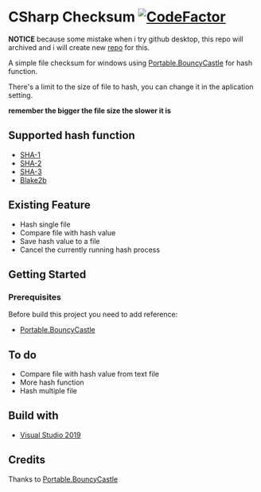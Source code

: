 # CSharp Checksum [![CodeFactor](https://www.codefactor.io/repository/github/shiroechi/csharp-checksum/badge)](https://www.codefactor.io/repository/github/shiroechi/csharp-checksum)

**NOTICE**
because some mistake when i try github desktop, this repo will archived and i will create new [repo](https://github.com/Shiroechi/CSharpChecksum) for this.

A simple file checksum for windows using [Portable.BouncyCastle](https://github.com/onovotny/bc-csharp) for hash function.

There's a limit to the size of file to hash, you can change it in the aplication setting.

**remember the bigger the file size the slower it is**

## Supported hash function
* [SHA-1](https://en.wikipedia.org/wiki/SHA-1)
* [SHA-2](https://en.wikipedia.org/wiki/SHA-2)
* [SHA-3](https://en.wikipedia.org/wiki/SHA-3)
* [Blake2b](https://en.wikipedia.org/wiki/BLAKE_(hash_function))

## Existing Feature
* Hash single file
* Compare file with hash value
* Save hash value to a file
* Cancel the currently running hash process

## Getting Started

### Prerequisites
Before build this project you need to add reference:
* [Portable.BouncyCastle](https://www.nuget.org/packages/Portable.BouncyCastle/)

## To do
* Compare file with hash value from text file
* More hash function
* Hash multiple file

## Build with
* [Visual Studio 2019](https://visualstudio.microsoft.com/downloads/)

## Credits
Thanks to [Portable.BouncyCastle](https://github.com/onovotny/bc-csharp)

